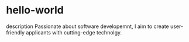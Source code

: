 # hello-world
description
Passionate about software developemnt, I aim to create user-friendly applicants with cutting-edge technolgy.
